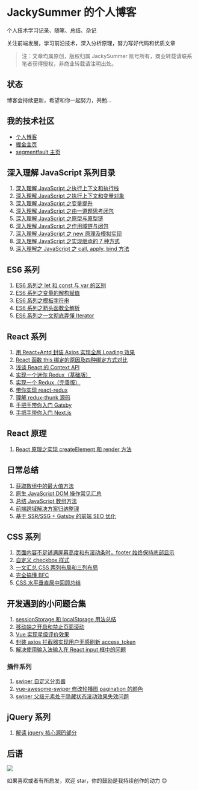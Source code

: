 # JackySummer 的个人博客

个人技术学习记录、随笔、总结、杂记

关注前端发展，学习前沿技术，深入分析原理，努力写好代码和优质文章

> 注：文章均属原创，版权归属 JackySummer 账号所有，商业转载请联系笔者获得授权，非商业转载请注明出处。

## 状态

博客会持续更新，希望和你一起努力，共勉...

## 我的技术社区

- [个人博客](https://jacky-summer.github.io/)
- [掘金主页](https://juejin.im/user/5d77c17bf265da03c61e7c24)
- [segmentfault 主页](https://segmentfault.com/u/jackysummer/articles)

## 深入理解 JavaScript 系列目录

1. [深入理解 JavaScript 之执行上下文和执行栈](https://github.com/Jacky-Summer/personal-blog/blob/master/%E6%B7%B1%E5%85%A5%E7%90%86%E8%A7%A3JavaScript%E7%B3%BB%E5%88%97/%E6%B7%B1%E5%85%A5%E7%90%86%E8%A7%A3JavaScript%E4%B9%8B%E6%89%A7%E8%A1%8C%E4%B8%8A%E4%B8%8B%E6%96%87%E5%92%8C%E6%89%A7%E8%A1%8C%E6%A0%88.md)
2. [深入理解 JavaScript 之执行上下文和变量对象](https://github.com/Jacky-Summer/personal-blog/blob/master/%E6%B7%B1%E5%85%A5%E7%90%86%E8%A7%A3JavaScript%E7%B3%BB%E5%88%97/%E6%B7%B1%E5%85%A5%E7%90%86%E8%A7%A3JavaScript%E4%B9%8B%E6%89%A7%E8%A1%8C%E4%B8%8A%E4%B8%8B%E6%96%87%E5%92%8C%E5%8F%98%E9%87%8F%E5%AF%B9%E8%B1%A1.md)
3. [深入理解 JavaScript 之变量提升](https://github.com/Jacky-Summer/personal-blog/blob/master/%E6%B7%B1%E5%85%A5%E7%90%86%E8%A7%A3JavaScript%E7%B3%BB%E5%88%97/%E6%B7%B1%E5%85%A5%E7%90%86%E8%A7%A3JavaScript%E4%B9%8B%E5%8F%98%E9%87%8F%E6%8F%90%E5%8D%87.md)
4. [深入理解 JavaScript 之由一道题思考闭包](https://github.com/Jacky-Summer/personal-blog/blob/master/%E6%B7%B1%E5%85%A5%E7%90%86%E8%A7%A3JavaScript%E7%B3%BB%E5%88%97/%E6%B7%B1%E5%85%A5%E7%90%86%E8%A7%A3JavaScript%E4%B9%8B%E7%94%B1%E4%B8%80%E9%81%93%E9%A2%98%E6%80%9D%E8%80%83%E9%97%AD%E5%8C%85.md)
5. [深入理解 JavaScript 之原型与原型链](https://github.com/Jacky-Summer/personal-blog/blob/master/%E6%B7%B1%E5%85%A5%E7%90%86%E8%A7%A3JavaScript%E7%B3%BB%E5%88%97/%E6%B7%B1%E5%85%A5%E7%90%86%E8%A7%A3JavaScript%E4%B9%8B%E5%8E%9F%E5%9E%8B%E4%B8%8E%E5%8E%9F%E5%9E%8B%E9%93%BE.md)
6. [深入理解 JavaScript 之作用域链与闭包](https://github.com/Jacky-Summer/personal-blog/blob/master/%E6%B7%B1%E5%85%A5%E7%90%86%E8%A7%A3JavaScript%E7%B3%BB%E5%88%97/%E6%B7%B1%E5%85%A5%E7%90%86%E8%A7%A3JavaScript%E4%B9%8B%E4%BD%9C%E7%94%A8%E5%9F%9F%E9%93%BE%E4%B8%8E%E9%97%AD%E5%8C%85.md)
7. [深入理解 JavaScript 之 new 原理及模拟实现](https://github.com/Jacky-Summer/personal-blog/blob/master/%E6%B7%B1%E5%85%A5%E7%90%86%E8%A7%A3JavaScript%E7%B3%BB%E5%88%97/%E6%B7%B1%E5%85%A5%E7%90%86%E8%A7%A3JavaScript%E4%B9%8B%20new%20%E5%8E%9F%E7%90%86%E5%8F%8A%E6%A8%A1%E6%8B%9F%E5%AE%9E%E7%8E%B0.md)
8. [深入理解 JavaScript 之实现继承的 7 种方式](https://github.com/Jacky-Summer/personal-blog/blob/master/%E6%B7%B1%E5%85%A5%E7%90%86%E8%A7%A3JavaScript%E7%B3%BB%E5%88%97/%E6%B7%B1%E5%85%A5%E7%90%86%E8%A7%A3JavaScript%E4%B9%8B%E5%AE%9E%E7%8E%B0%E7%BB%A7%E6%89%BF%E7%9A%847%E7%A7%8D%E6%96%B9%E5%BC%8F.md)
9. [深入理解之 JavaScript 之 call, apply, bind 方法](https://github.com/Jacky-Summer/personal-blog/blob/master/%E6%B7%B1%E5%85%A5%E7%90%86%E8%A7%A3JavaScript%E7%B3%BB%E5%88%97/%E6%B7%B1%E5%85%A5%E7%90%86%E8%A7%A3%E4%B9%8BJavaScript%E4%B9%8Bcall%2C%20apply%2C%20bind%E6%96%B9%E6%B3%95.md)

## ES6 系列

1. [ES6 系列之 let 和 const 与 var 的区别](https://github.com/Jacky-Summer/personal-blog/blob/master/ES6%E7%B3%BB%E5%88%97/ES6%E7%B3%BB%E5%88%97%E4%B9%8Blet%E5%92%8Cconst%E4%B8%8Evar%E7%9A%84%E5%8C%BA%E5%88%AB.md)
2. [ES6 系列之变量的解构赋值](https://github.com/Jacky-Summer/personal-blog/blob/master/ES6%E7%B3%BB%E5%88%97/ES6%E7%B3%BB%E5%88%97%E4%B9%8B%E5%8F%98%E9%87%8F%E7%9A%84%E8%A7%A3%E6%9E%84%E8%B5%8B%E5%80%BC.md)
3. [ES6 系列之模板字符串](https://github.com/Jacky-Summer/personal-blog/blob/master/ES6%E7%B3%BB%E5%88%97/ES6%E7%B3%BB%E5%88%97%E4%B9%8B%E6%A8%A1%E6%9D%BF%E5%AD%97%E7%AC%A6%E4%B8%B2.md)
4. [ES6 系列之箭头函数全解析](https://github.com/Jacky-Summer/personal-blog/blob/master/ES6%E7%B3%BB%E5%88%97/ES6%E7%B3%BB%E5%88%97%E4%B9%8B%E7%AE%AD%E5%A4%B4%E5%87%BD%E6%95%B0%E5%85%A8%E8%A7%A3%E6%9E%90.md)
5. [ES6 系列之一文彻底弄懂 Iterator](https://github.com/Jacky-Summer/personal-blog/blob/master/ES6%E7%B3%BB%E5%88%97/ES6%E7%B3%BB%E5%88%97%E4%B9%8B%E4%B8%80%E6%96%87%E5%BD%BB%E5%BA%95%E5%BC%84%E6%87%82Iterator.md)

## React 系列

1. [用 React+Antd 封装 Axios 实现全局 Loading 效果](https://github.com/Jacky-Summer/personal-blog/blob/master/React%E7%B3%BB%E5%88%97/%E7%94%A8React%2BAntd%E5%B0%81%E8%A3%85Axios%E5%AE%9E%E7%8E%B0%E5%85%A8%E5%B1%80Loading%E6%95%88%E6%9E%9C.md)
2. [React 函数 this 绑定的原因及四种绑定方式对比](https://github.com/Jacky-Summer/personal-blog/blob/master/React%E7%B3%BB%E5%88%97/React%E5%87%BD%E6%95%B0this%E7%BB%91%E5%AE%9A%E7%9A%84%E5%8E%9F%E5%9B%A0%E5%8F%8A%E5%9B%9B%E7%A7%8D%E7%BB%91%E5%AE%9A%E6%96%B9%E5%BC%8F%E5%AF%B9%E6%AF%94.md)
3. [浅谈 React 的 Context API](https://github.com/Jacky-Summer/personal-blog/blob/master/React%E7%B3%BB%E5%88%97/%E6%B5%85%E8%B0%88React%E7%9A%84Context%20API.md)
4. [实现一个迷你 Redux（基础版）](https://github.com/Jacky-Summer/personal-blog/blob/master/React%E7%B3%BB%E5%88%97/%E5%AE%9E%E7%8E%B0%E4%B8%80%E4%B8%AA%E8%BF%B7%E4%BD%A0Redux%EF%BC%88%E5%9F%BA%E7%A1%80%E7%89%88%EF%BC%89.md)
5. [实现一个 Redux（完善版）](https://github.com/Jacky-Summer/personal-blog/blob/master/React%E7%B3%BB%E5%88%97/%E5%AE%9E%E7%8E%B0%E4%B8%80%E4%B8%AARedux%EF%BC%88%E5%AE%8C%E5%96%84%E7%89%88%EF%BC%89.md)
6. [带你实现 react-redux](https://github.com/Jacky-Summer/personal-blog/blob/master/React%E7%B3%BB%E5%88%97/%E5%B8%A6%E4%BD%A0%E5%AE%9E%E7%8E%B0%20react-redux.md)
7. [理解 redux-thunk 源码](https://github.com/Jacky-Summer/personal-blog/blob/master/React%E7%B3%BB%E5%88%97/%E7%90%86%E8%A7%A3%20redux-thunk%20%E6%BA%90%E7%A0%81.md)
8. [手把手带你入门 Gatsby](https://github.com/Jacky-Summer/personal-blog/blob/master/React%E7%B3%BB%E5%88%97/%E6%89%8B%E6%8A%8A%E6%89%8B%E5%B8%A6%E4%BD%A0%E5%85%A5%E9%97%A8%20Gatsby.md)
9. [手把手带你入门 Next.js](https://github.com/Jacky-Summer/personal-blog/blob/master/React%E7%B3%BB%E5%88%97/%E6%89%8B%E6%8A%8A%E6%89%8B%E5%B8%A6%E4%BD%A0%E5%85%A5%E9%97%A8%20NextJS.md)

## React 原理

1. [React 原理之实现 createElement 和 render 方法](https://github.com/Jacky-Summer/personal-blog/blob/master/React%E5%8E%9F%E7%90%86/React%20%E5%8E%9F%E7%90%86%E4%B9%8B%E5%AE%9E%E7%8E%B0%20createElement%20%E5%92%8C%20render%20%E6%96%B9%E6%B3%95.md)

## 日常总结

1. [获取数组中的最大值方法](https://github.com/Jacky-Summer/personal-blog/blob/master/%E6%97%A5%E5%B8%B8%E6%80%BB%E7%BB%93/%E8%8E%B7%E5%8F%96%E6%95%B0%E7%BB%84%E4%B8%AD%E7%9A%84%E6%9C%80%E5%A4%A7%E5%80%BC%E6%96%B9%E6%B3%95.md)
2. [原生 JavaScript DOM 操作常见汇总](https://github.com/Jacky-Summer/personal-blog/blob/master/%E6%97%A5%E5%B8%B8%E6%80%BB%E7%BB%93/%E5%8E%9F%E7%94%9FJavaScript%20DOM%E6%93%8D%E4%BD%9C%E5%B8%B8%E8%A7%81%E6%B1%87%E6%80%BB.md)
3. [总结 JavaScript 数组方法](https://github.com/Jacky-Summer/personal-blog/blob/master/%E6%97%A5%E5%B8%B8%E6%80%BB%E7%BB%93/%E6%80%BB%E7%BB%93JavaScript%E6%95%B0%E7%BB%84%E6%96%B9%E6%B3%95.md)
4. [前端跨域解决方案归纳整理](https://github.com/Jacky-Summer/personal-blog/blob/master/%E6%97%A5%E5%B8%B8%E6%80%BB%E7%BB%93/%E5%89%8D%E7%AB%AF%E8%B7%A8%E5%9F%9F%E8%A7%A3%E5%86%B3%E6%96%B9%E6%A1%88%E5%BD%92%E7%BA%B3%E6%95%B4%E7%90%86.md)
5. [基于 SSR/SSG + Gatsby 的前端 SEO 优化](https://github.com/Jacky-Summer/personal-blog/blob/master/%E6%97%A5%E5%B8%B8%E6%80%BB%E7%BB%93/%E5%9F%BA%E4%BA%8E%20SSR%E3%80%81SSG%E7%9A%84%E5%89%8D%E7%AB%AF%20SEO%20%E4%BC%98%E5%8C%96.md)

## CSS 系列

1. [页面内容不足铺满屏幕高度和有滚动条时，footer 始终保持底部显示](https://github.com/Jacky-Summer/personal-blog/blob/master/%E5%BC%80%E5%8F%91%E9%81%87%E5%88%B0%E7%9A%84%E5%B0%8F%E9%97%AE%E9%A2%98%E5%90%88%E9%9B%86/CSS%E7%B3%BB%E5%88%97/%E9%A1%B5%E9%9D%A2%E5%86%85%E5%AE%B9%E4%B8%8D%E8%B6%B3%E9%93%BA%E6%BB%A1%E5%B1%8F%E5%B9%95%E9%AB%98%E5%BA%A6%E5%92%8C%E6%9C%89%E6%BB%9A%E5%8A%A8%E6%9D%A1%E6%97%B6%EF%BC%8Cfooter%E5%A7%8B%E7%BB%88%E4%BF%9D%E6%8C%81%E5%BA%95%E9%83%A8%E6%98%BE%E7%A4%BA.md)
2. [自定义 checkbox 样式](https://github.com/Jacky-Summer/personal-blog/blob/master/CSS%E7%B3%BB%E5%88%97/%E8%87%AA%E5%AE%9A%E4%B9%89checkbox%E6%A0%B7%E5%BC%8F.md)
3. [一文汇总 CSS 两列布局和三列布局](https://github.com/Jacky-Summer/personal-blog/blob/master/CSS%E7%B3%BB%E5%88%97/%E4%B8%80%E6%96%87%E6%B1%87%E6%80%BB%20CSS%20%E4%B8%A4%E5%88%97%E5%B8%83%E5%B1%80%E5%92%8C%E4%B8%89%E5%88%97%E5%B8%83%E5%B1%80.md)
4. [完全搞懂 BFC](https://github.com/Jacky-Summer/personal-blog/blob/master/CSS%E7%B3%BB%E5%88%97/%E5%AE%8C%E5%85%A8%E6%90%9E%E6%87%82%20BFC.md)
5. [CSS 水平垂直居中回顾总结](https://github.com/Jacky-Summer/personal-blog/blob/master/CSS%E7%B3%BB%E5%88%97/CSS%20%E6%B0%B4%E5%B9%B3%E5%9E%82%E7%9B%B4%E5%B1%85%E4%B8%AD%E5%9B%9E%E9%A1%BE%E6%80%BB%E7%BB%93.md)

## 开发遇到的小问题合集

1. [sessionStorage 和 localStorage 用法总结](https://github.com/Jacky-Summer/personal-blog/blob/master/%E5%BC%80%E5%8F%91%E9%81%87%E5%88%B0%E7%9A%84%E5%B0%8F%E9%97%AE%E9%A2%98%E5%90%88%E9%9B%86/sessionStorage%E5%92%8ClocalStorage%E7%94%A8%E6%B3%95%E6%80%BB%E7%BB%93.md)
2. [移动端之开启和禁止页面滚动](https://github.com/Jacky-Summer/personal-blog/blob/master/%E5%BC%80%E5%8F%91%E9%81%87%E5%88%B0%E7%9A%84%E5%B0%8F%E9%97%AE%E9%A2%98%E5%90%88%E9%9B%86/%E7%A7%BB%E5%8A%A8%E7%AB%AF%E4%B9%8B%E5%BC%80%E5%90%AF%E5%92%8C%E7%A6%81%E6%AD%A2%E9%A1%B5%E9%9D%A2%E6%BB%9A%E5%8A%A8.md)
3. [Vue 实现星级评价效果](https://github.com/Jacky-Summer/personal-blog/blob/master/%E5%BC%80%E5%8F%91%E9%81%87%E5%88%B0%E7%9A%84%E5%B0%8F%E9%97%AE%E9%A2%98%E5%90%88%E9%9B%86/Vue%E5%AE%9E%E7%8E%B0%E6%98%9F%E7%BA%A7%E8%AF%84%E4%BB%B7%E6%95%88%E6%9E%9C.md)
4. [封装 axios 拦截器实现用户无感刷新 access_token](https://github.com/Jacky-Summer/personal-blog/blob/master/%E5%BC%80%E5%8F%91%E9%81%87%E5%88%B0%E7%9A%84%E5%B0%8F%E9%97%AE%E9%A2%98%E5%90%88%E9%9B%86/%E5%B0%81%E8%A3%85%20axios%20%E6%8B%A6%E6%88%AA%E5%99%A8%E5%AE%9E%E7%8E%B0%E7%94%A8%E6%88%B7%E6%97%A0%E6%84%9F%E5%88%B7%E6%96%B0%20access_token.md)
5. [解决使用输入法输入在 React input 框中的问题](https://github.com/Jacky-Summer/personal-blog/blob/master/%E5%BC%80%E5%8F%91%E9%81%87%E5%88%B0%E7%9A%84%E5%B0%8F%E9%97%AE%E9%A2%98%E5%90%88%E9%9B%86/%E8%A7%A3%E5%86%B3%E4%BD%BF%E7%94%A8%E8%BE%93%E5%85%A5%E6%B3%95%E8%BE%93%E5%85%A5%E5%9C%A8%20React%20input%20%E6%A1%86%E4%B8%AD%E7%9A%84%E9%97%AE%E9%A2%98.md)

### 插件系列

1. [swiper 自定义分页器](https://github.com/Jacky-Summer/personal-blog/blob/master/%E5%BC%80%E5%8F%91%E9%81%87%E5%88%B0%E7%9A%84%E5%B0%8F%E9%97%AE%E9%A2%98%E5%90%88%E9%9B%86/%E6%8F%92%E4%BB%B6%E7%B3%BB%E5%88%97/swiper%E8%87%AA%E5%AE%9A%E4%B9%89%E5%88%86%E9%A1%B5%E5%99%A8.md)
2. [vue-awesome-swiper 修改轮播图 pagination 的颜色](https://github.com/Jacky-Summer/personal-blog/blob/master/%E5%BC%80%E5%8F%91%E9%81%87%E5%88%B0%E7%9A%84%E5%B0%8F%E9%97%AE%E9%A2%98%E5%90%88%E9%9B%86/%E6%8F%92%E4%BB%B6%E7%B3%BB%E5%88%97/vue-awesome-swiper%E4%BF%AE%E6%94%B9%E8%BD%AE%E6%92%AD%E5%9B%BEpagination%E7%9A%84%E9%A2%9C%E8%89%B2.md)
3. [swiper 父级元素处于隐藏状态滚动效果失效问题](https://github.com/Jacky-Summer/personal-blog/blob/master/%E5%BC%80%E5%8F%91%E9%81%87%E5%88%B0%E7%9A%84%E5%B0%8F%E9%97%AE%E9%A2%98%E5%90%88%E9%9B%86/%E6%8F%92%E4%BB%B6%E7%B3%BB%E5%88%97/swiper%E7%88%B6%E7%BA%A7%E5%85%83%E7%B4%A0%E5%A4%84%E4%BA%8E%E9%9A%90%E8%97%8F%E7%8A%B6%E6%80%81%E6%BB%9A%E5%8A%A8%E6%95%88%E6%9E%9C%E5%A4%B1%E6%95%88%E9%97%AE%E9%A2%98.md)

## jQuery 系列

1. [解读 jquery 核心源码部分](https://github.com/Jacky-Summer/personal-blog/blob/master/jQuery%E7%B3%BB%E5%88%97/%E8%A7%A3%E8%AF%BBjquery%E6%A0%B8%E5%BF%83%E6%BA%90%E7%A0%81%E9%83%A8%E5%88%86.md)

## 后语

![](https://github.com/Jacky-Summer/personal-blog/blob/master/%E5%9B%BE%E7%89%87%E6%96%87%E4%BB%B6/tencent-account.png)

如果喜欢或者有所启发，欢迎 star，你的鼓励是我持续创作的动力 😊
